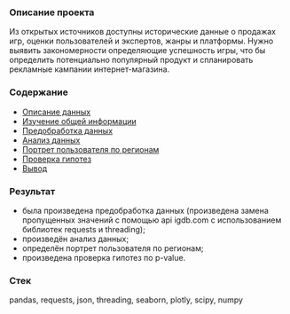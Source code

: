 ### Описание проекта
Из открытых источников доступны исторические данные о продажах игр, оценки пользователей и экспертов, жанры и платформы. Нужно выявить закономерности определяющие успешность игры, что бы определить потенциально популярный продукт и спланировать рекламные кампании интернет-магазина.    
### Содержание
- [Описание данных](https://nbviewer.jupyter.org/github/sigarev-andrey/Yandex.Praktikum/blob/d6a219fd075e3554fbf3e473d288a1d20c8d2cc2/Internet%20shop/internet_shop.ipynb#%D0%9E%D0%BF%D0%B8%D1%81%D0%B0%D0%BD%D0%B8%D0%B5-%D0%B4%D0%B0%D0%BD%D0%BD%D1%8B%D1%85)
- [Изучение общей информации](https://nbviewer.jupyter.org/github/sigarev-andrey/Yandex.Praktikum/blob/d6a219fd075e3554fbf3e473d288a1d20c8d2cc2/Internet%20shop/internet_shop.ipynb#%D0%98%D0%B7%D1%83%D1%87%D0%B5%D0%BD%D0%B8%D0%B5-%D0%BE%D0%B1%D1%89%D0%B5%D0%B9-%D0%B8%D0%BD%D1%84%D0%BE%D1%80%D0%BC%D0%B0%D1%86%D0%B8%D0%B8)
- [Предобработка данных](https://nbviewer.jupyter.org/github/sigarev-andrey/Yandex.Praktikum/blob/d6a219fd075e3554fbf3e473d288a1d20c8d2cc2/Internet%20shop/internet_shop.ipynb#%D0%9F%D1%80%D0%B5%D0%B4%D0%BE%D0%B1%D1%80%D0%B0%D0%B1%D0%BE%D1%82%D0%BA%D0%B0-%D0%B4%D0%B0%D0%BD%D0%BD%D1%8B%D1%85)
- [Анализ данных](https://nbviewer.jupyter.org/github/sigarev-andrey/Yandex.Praktikum/blob/d6a219fd075e3554fbf3e473d288a1d20c8d2cc2/Internet%20shop/internet_shop.ipynb#%D0%90%D0%BD%D0%B0%D0%BB%D0%B8%D0%B7-%D0%B4%D0%B0%D0%BD%D0%BD%D1%8B%D1%85)
- [Портрет пользователя по регионам](https://nbviewer.jupyter.org/github/sigarev-andrey/Yandex.Praktikum/blob/d6a219fd075e3554fbf3e473d288a1d20c8d2cc2/Internet%20shop/internet_shop.ipynb#%D0%9F%D0%BE%D1%80%D1%82%D1%80%D0%B5%D1%82-%D0%BF%D0%BE%D0%BB%D1%8C%D0%B7%D0%BE%D0%B2%D0%B0%D1%82%D0%B5%D0%BB%D1%8F-%D0%BF%D0%BE-%D1%80%D0%B5%D0%B3%D0%B8%D0%BE%D0%BD%D0%B0%D0%BC)
- [Проверка гипотез](https://nbviewer.jupyter.org/github/sigarev-andrey/Yandex.Praktikum/blob/d6a219fd075e3554fbf3e473d288a1d20c8d2cc2/Internet%20shop/internet_shop.ipynb#%D0%9F%D1%80%D0%BE%D0%B2%D0%B5%D1%80%D0%BA%D0%B0-%D0%B3%D0%B8%D0%BF%D0%BE%D1%82%D0%B5%D0%B7)
- [Вывод](https://nbviewer.jupyter.org/github/sigarev-andrey/Yandex.Praktikum/blob/d6a219fd075e3554fbf3e473d288a1d20c8d2cc2/Internet%20shop/internet_shop.ipynb#%D0%92%D1%8B%D0%B2%D0%BE%D0%B4)
### Результат
- была произведена предобработка данных (произведена замена пропущенных значений с помощью api igdb.com с использованием библиотек requests и threading);
- произведён анализ данных;
- определён портрет пользователя по регионам;
- произведена проверка гипотез по p-value.
### Стек
pandas, requests, json, threading, seaborn, plotly, scipy, numpy
